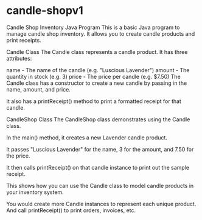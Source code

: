 # candle-shopv1
Candle Shop Inventory Java Program
This is a basic Java program to manage candle shop inventory. It allows you to create candle products and print receipts.

Candle Class
The Candle class represents a candle product. It has three attributes:

name - The name of the candle (e.g. "Luscious Lavender")
amount - The quantity in stock (e.g. 3)
price - The price per candle (e.g. $7.50)
The Candle class has a constructor to create a new candle by passing in the name, amount, and price.

It also has a printReceipt() method to print a formatted receipt for that candle.

CandleShop Class
The CandleShop class demonstrates using the Candle class.

In the main() method, it creates a new Lavender candle product.

It passes "Luscious Lavender" for the name, 3 for the amount, and 7.50 for the price.

It then calls printReceipt() on that candle instance to print out the sample receipt.

This shows how you can use the Candle class to model candle products in your inventory system.

You would create more Candle instances to represent each unique product. And call printReceipt() to print orders, invoices, etc.
